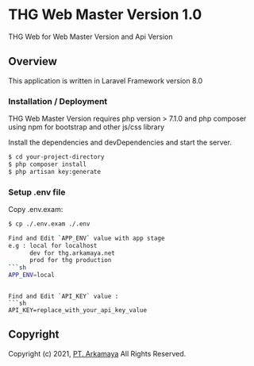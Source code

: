 # THG Web Master Version 1.0

THG Web for Web Master Version and Api Version
## Overview
This application is written in Laravel Framework version 8.0

### Installation / Deployment

THG Web Master Version requires php version > 7.1.0 and php composer
using npm for bootstrap and other js/css library


Install the dependencies and devDependencies and start the server.

```sh
$ cd your-project-directory
$ php composer install
$ php artisan key:generate
```

### Setup .env file

Copy .env.exam:
```sh
$ cp ./.env.exam ./.env

Find and Edit `APP_ENV` value with app stage 
e.g : local for localhost 
      dev for thg.arkamaya.net
      prod for thg production
```sh
APP_ENV=local
```
```

Find and Edit `API_KEY` value :
```sh
API_KEY=replace_with_your_api_key_value
```

## Copyright

Copyright (c) 2021, [PT. Arkamaya](http://www.arkamaya.co.id) All Rights Reserved.



